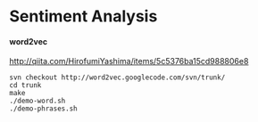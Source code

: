 # Sentiment Analysis

#### word2vec
http://qiita.com/HirofumiYashima/items/5c5376ba15cd988806e8
```
svn checkout http://word2vec.googlecode.com/svn/trunk/
cd trunk
make
./demo-word.sh
./demo-phrases.sh
```
